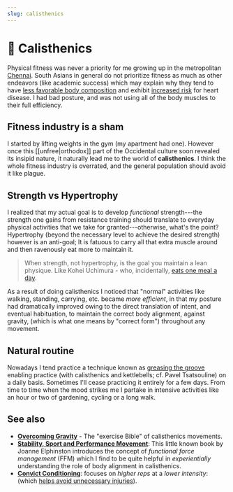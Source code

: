 ```yaml
---
slug: calisthenics
---
```


# :bicyclist: Calisthenics

Physical fitness was never a priority for me growing up in the metropolitan
[Chennai](https://en.wikipedia.org/wiki/Chennai). South Asians in general do not prioritize
fitness as much as other endeavors \(like academic success\) which may explain
why they tend to have [less favorable body
composition](https://www.ncbi.nlm.nih.gov/pmc/articles/PMC4821815/) and exhibit
[increased risk](https://www.masalastudy.org) for heart disease. I had bad
posture, and was not using all of the body muscles to their full efficiency.

## Fitness industry is a sham

I started by lifting weights in the gym \(my apartment had one\). However once this [[unfree|orthodox]] part of the Occidental culture soon revealed its insipid nature, it naturally lead me to the world of **calisthenics**. I think the whole fitness industry is overrated, and the general population should avoid it like plague.

## Strength vs Hypertrophy

I realized that my actual goal is to develop _functional_ strength---the strength one gains from
resistance training should translate to everyday physical activities that we
take for granted---otherwise, what's the point? Hypertrophy \(beyond the necessary level to achieve the
desired strength\) however is an anti-goal; It is fatuous to carry all that
extra muscle around and then ravenously eat more to maintain it.

> When strength, not hypertrophy, is the goal you maintain a lean physique.
Like Kohei Uchimura - who, incidentally, [eats one meal a day](https://www.youtube.com/watch?v=JKXOBxcNF3E).

As a result of doing calisthenics I noticed that "normal" activities like walking, 
standing, carrying, etc. became *more efficient*, in that my posture had dramatically improved
owing to the direct translation of intent, and eventual habituation, to maintain the
correct body alignment, against gravity, \(which is what one means by "correct form"\) throughout
any movement.

## Natural routine

Nowadays I tend practice a technique known as [greasing the
groove](https://sealgrinderpt.com/blog/navy-seal-workout/pavels-grease-the-groove-gtg.html/) enabling practice (with calisthenics and kettlebells; cf. Pavel Tsatsouline) on a daily basis. Sometimes I'll cease practicing it entirely for a few days. From time to time when the mood strikes me I partake in intensive activities like an hour or two of gardening, cycling or a long walk.

## See also

* [**Overcoming Gravity**](http://stevenlow.org/overcoming-gravity/) - The
  "exercise Bible" of calisthenics movements.
* [**Stability, Sport and Performance
  Movement**](http://www.jemsmovement.com/product/stability-sport-performance-movement-practical-biomechanics-systematic-training-movement-efficacy-injury-prevention/):
  This little known book by Joanne Elphinston introduces the concept of
  _functional force management_ \(FFM\) which I find to be quite helpful in
  _experientially_ understanding the role of body alignment in calisthenics.
* [**Convict
Conditioning**](https://www.amazon.com/gp/customer-reviews/R2G0WUH73YBFYE): focuses
on _higher reps_ at a _lower intensity_: 
\(which [helps avoid unnecessary injuries](https://old.reddit.com/r/bodyweightfitness/comments/atv610/im_surprised_this_is_not_featured_in_the_rr/#form-t1_eh405onmus)\).
